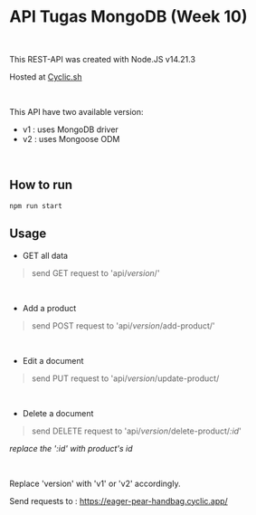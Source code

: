 # API Tugas MongoDB (Week 10)

<br>

This REST-API was created with Node.JS v14.21.3

Hosted at [Cyclic.sh](https://app.cyclic.sh/)

<br>

This API have two available version:
- v1 : uses MongoDB driver
- v2 : uses Mongoose ODM

<br>

## How to run

    npm run start

## Usage


 - GET all data
> send GET request to 'api/*version*/'

<br>

- Add a product
> send POST request to 'api/*version*/add-product/'


<br>

 - Edit a document
>  send PUT request to 'api/*version*/update-product/

<br>

- Delete a document
> send DELETE request to 'api/*version*/delete-product/*:id*'

*replace the ':id' with product's id*

<br>

Replace 'version' with 'v1' or 'v2' accordingly.

Send requests to : https://eager-pear-handbag.cyclic.app/